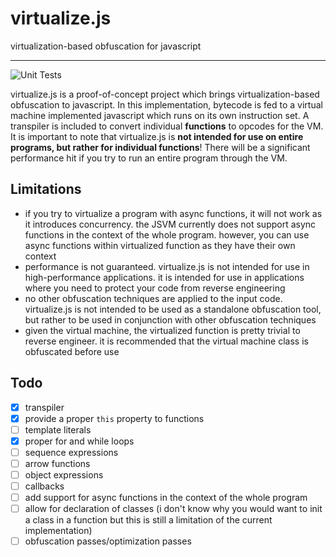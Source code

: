 # virtualize.js

virtualization-based obfuscation for javascript

---

![Unit Tests](https://github.com/aesthetic0001/virtualize.js/actions/workflows/tests.yml/badge.svg)

virtualize.js is a proof-of-concept project which brings virtualization-based obfuscation to javascript. In this implementation, bytecode is fed to a virtual machine implemented javascript which runs on its own instruction set. A transpiler is included to convert individual **functions** to opcodes for the VM. It is important to note that virtualize.js is **not intended for use on entire programs, but rather for individual functions**! There will be a significant performance hit if you try to run an entire program through the VM.

## Limitations

- if you try to virtualize a program with async functions, it will not work as it introduces concurrency. the JSVM currently does not support async functions in the context of the whole program. however, you can use async functions within virtualized function as they have their own context
- performance is not guaranteed. virtualize.js is not intended for use in high-performance applications. it is intended for use in applications where you need to protect your code from reverse engineering
- no other obfuscation techniques are applied to the input code. virtualize.js is not intended to be used as a standalone obfuscation tool, but rather to be used in conjunction with other obfuscation techniques
- given the virtual machine, the virtualized function is pretty trivial to reverse engineer. it is recommended that the virtual machine class is obfuscated before use

## Todo

- [x] transpiler
- [x] provide a proper `this` property to functions
- [ ] template literals
- [x] proper for and while loops
- [ ] sequence expressions
- [ ] arrow functions
- [ ] object expressions
- [ ] callbacks
- [ ] add support for async functions in the context of the whole program
- [ ] allow for declaration of classes (i don't know why you would want to init a class in a function but this is still a limitation of the current implementation)
- [ ] obfuscation passes/optimization passes
